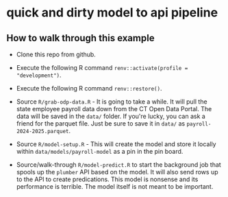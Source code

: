 # quick and dirty model to api pipeline

## How to walk through this example


- Clone this repo from github.

- Execute the following R command `renv::activate(profile = "development")`.

- Execute the following R command `renv::restore()`.

- Source `R/grab-odp-data.R` - It is going to take a while. It will
pull the state employee payroll data down from the CT Open Data Portal.
The data will be saved in the `data/` folder.  If you're lucky, you can
ask a friend for the parquet file.  Just be sure to save it in
`data/` as `payroll-2024-2025.parquet`.

- Source `R/model-setup.R` - This will create the model and store it locally
within `data/models/payroll-model` as a pin in the pin board.

- Source/walk-through `R/model-predict.R` to start the background job
that spools up the `plumber` API based on the model. It will also
send rows up to the API to create predications. This model is nonsense
and its performance is terrible. The model itself is not meant to be
important.


